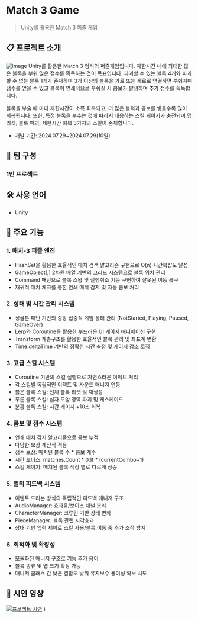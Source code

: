 # Match 3 Game
> Unity를 활용한 Match 3 퍼즐 게임

## 📋 프로젝트 소개
![image](https://github.com/user-attachments/assets/8a196bcd-b53b-43d3-bd04-ec6629f85817)
Unity를 활용한 Match 3 형식의 퍼즐게임입니다.
제한시간 내에 최대한 많은 블록을 부숴 많은 점수를 흭득하는 것이 목표입니다.
파괴할 수 있는 블록 4개와 파괴할 수 없는 블록 1개가 존재하며
3개 이상의 블록을 가로 또는 세로로 연결하면 부숴지며 점수를 얻을 수 있고
블록이 연쇄적으로 부숴질 시 콤보가 발생하며 추가 점수를 흭득합니다.


블록을 부술 때 마다 제한시간이 소폭 회복되고, 더 많은 블럭과 콤보를 쌓을수록 많이 회복됩니다.
또한, 특정 블록을 부수는 것에 따라서 대응하는 스킬 게이지가 충전되며 
맵 리셋, 블록 파괴, 제한시간 회복 3가지의 스킬이 존재합니다.

- 개발 기간: 2024.07.29~2024.07.29(10일) 

## 👥 팀 구성
### 1인 프로젝트

## 🛠 사용 언어
- Unity


## 📌 주요 기능 

### 1. 매치-3 퍼즐 엔진
- HashSet을 활용한 효율적인 매치 검색 알고리즘 구현으로 O(n) 시간복잡도 달성
- GameObject[,] 2차원 배열 기반의 그리드 시스템으로 블록 위치 관리
- Command 패턴으로 블록 스왑 및 실행취소 기능 구현하여 잘못된 이동 복구
- 재귀적 매치 체크를 통한 연쇄 매치 감지 및 자동 콤보 처리

### 2. 상태 및 시간 관리 시스템
- 싱글톤 패턴 기반의 중앙 집중식 게임 상태 관리 (NotStarted, Playing, Paused, GameOver)
- Lerp와 Coroutine을 활용한 부드러운 UI 게이지 애니메이션 구현
- Transform 계층구조를 활용한 효율적인 블록 관리 및 좌표계 변환
- Time.deltaTime 기반의 정확한 시간 측정 및 게이지 감소 로직

### 3. 고급 스킬 시스템
- Coroutine 기반의 스킬 실행으로 자연스러운 이펙트 처리
- 각 스킬별 독립적인 이펙트 및 사운드 매니저 연동
- 붉은 블록 스킬: 전체 블록 리셋 및 재생성
- 푸른 블록 스킬: 십자 모양 영역 파괴 및 캐스케이드
- 분홍 블록 스킬: 시간 게이지 +10초 회복
  
### 4. 콤보 및 점수 시스템
- 연쇄 매치 감지 알고리즘으로 콤보 누적
- 다양한 보상 계산식 적용
- 점수 보상: 매치된 블록 수 * 콤보 계수
- 시간 보너스: matches.Count * 0.1f * (currentCombo+1)
- 스킬 게이지: 매치된 블록 색상 별로 다르게 상승

### 5. 멀티 피드백 시스템
- 이벤트 드리븐 방식의 독립적인 피드백 매니저 구조
- AudioManager: 효과음/보이스 채널 분리
- CharacterManager: 코루틴 기반 상태 변화
- PieceManager: 블록 관련 시각효과
- 상태 기반 입력 제어로 스킬 사용/블록 이동 중 추가 조작 방지

### 6. 최적화 및 확장성
- 모듈화된 매니저 구조로 기능 추가 용이
- 블록 종류 및 맵 크기 확장 가능
- 매니저 클래스 간 낮은 결합도 낮춰 유지보수 용이성 확보 시도


## 🎥 시연 영상
[![프로젝트 시연](https://img.youtube.com/vi/W6GQMR1WnVY/0.jpg)]([https://youtu.be/W6GQMR1WnVY])
)

